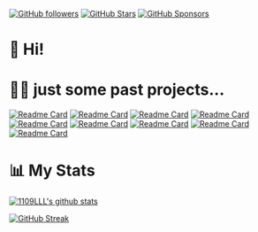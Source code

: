 [![GitHub followers](https://img.shields.io/github/followers/1109LLL?logo=GitHub&style=for-the-badge)](https://github.com/1109LLL)
[![GitHub Stars](https://img.shields.io/github/stars/1109LLL?logo=github&style=for-the-badge)](https://github.com/techno-tim)
[![GitHub Sponsors](https://img.shields.io/github/sponsors/1109LLL?color=BF4B8A&logo=githubsponsors&style=for-the-badge)](https://github.com/sponsors/timothystewart6)


# 👋 Hi!

# 🧑‍💻 just some past projects...

[![Readme Card](https://github-readme-stats.vercel.app/api/pin/?username=1109LLL&repo=KCL_individual_project&theme=radical)](https://github.com/1109LLL/KCL_individual_project)
[![Readme Card](https://github-readme-stats.vercel.app/api/pin/?username=1109LLL&repo=ABM_Netlogo&theme=radical)](https://github.com/1109LLL/ABM_Netlogo)
[![Readme Card](https://github-readme-stats.vercel.app/api/pin/?username=1109LLL&repo=HackKings2022&theme=radical)](https://github.com/1109LLL/HackKings2022)
[![Readme Card](https://github-readme-stats.vercel.app/api/pin/?username=1109LLL&repo=michelin_duck&theme=radical)](https://github.com/1109LLL/michelin_duck)
[![Readme Card](https://github-readme-stats.vercel.app/api/pin/?username=1109LLL&repo=DBMS_CW&theme=radical)](https://github.com/1109LLL/DBMS_CW)
[![Readme Card](https://github-readme-stats.vercel.app/api/pin/?username=1109LLL&repo=phone_book_system&theme=radical)](https://github.com/1109LLL/phone_book_system)
[![Readme Card](https://github-readme-stats.vercel.app/api/pin/?username=1109LLL&repo=FYP&theme=radical)](https://github.com/1109LLL/FYP)
[![Readme Card](https://github-readme-stats.vercel.app/api/pin/?username=1109LLL&repo=PatientDataEntry&theme=radical)](https://github.com/1109LLL/PatientDataEntry)
[![Readme Card](https://github-readme-stats.vercel.app/api/pin/?username=1109LLL&repo=Meeting_model&theme=radical)](https://github.com/1109LLL/Meeting_model)


# 📊 My Stats

[![1109LLL's github stats](https://github-readme-stats.vercel.app/api?username=1109LLL&show_icons=true&count_private=true&theme=radical&hide=stars)](https://github.com/1109LLL)

[![GitHub Streak](https://github-readme-streak-stats.herokuapp.com/?user=1109LLL&theme=dark&count_private=true&theme=radical)](https://github.com/1109LLL)
